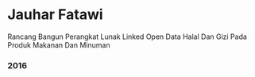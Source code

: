 # Jauhar Fatawi
Rancang Bangun Perangkat Lunak Linked Open Data Halal Dan Gizi Pada Produk Makanan Dan Minuman
### 2016